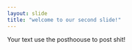 ```yaml
---
layout: slide
title: "welcome to our second slide!"
---
```

Your text 
use the posthoouse to post shit!
